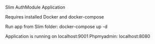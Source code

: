 Slim AuthModule Application

Requires installed Docker and docker-compose

Run app from Slim folder:
docker-compose up -d

Application is running on localhost:9001
Phpmyadmin: localhost:8080 